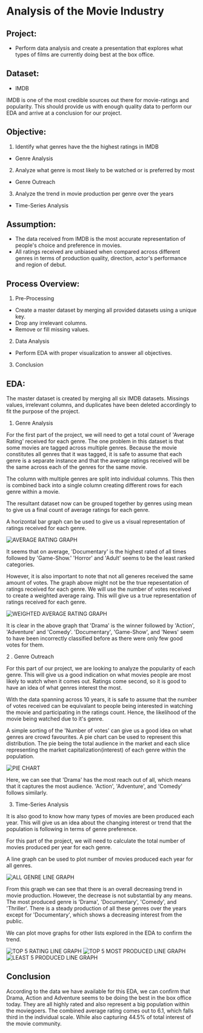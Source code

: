 # Analysis of the Movie Industry

## Project:

* Perform data analysis and create a presentation that explores what types of films are currently doing best at the box office.

## Dataset:

* IMDB

IMDB is one of the most credible sources out there for movie-ratings and popularity. This should provide us with enough quality data to perform our EDA and arrive at a conclusion for our project. 

## Objective:

1. Identify what genres have the the highest ratings in IMDB 
* Genre Analysis

2. Analyze what genre is most likely to be watched or is preferred by most 
* Genre Outreach

3. Analyze the trend in movie production per genre over the years
* Time-Series Analysis

## Assumption:

* The data received from IMDB is the most accurate representation of people's choice and preference in movies.
* All ratings received are unbiased when compared across different genres in terms of production quality, direction, actor's performance and region of debut.

## Process Overview:

1. Pre-Processing

* Create a master dataset by merging all provided datasets using a unique key.
* Drop any irrelevant columns.
* Remove or fill missing values.

2. Data Analysis

* Perform EDA with proper visualization to answer all objectives.

3. Conclusion

## EDA:

The master dataset is created by merging all six IMDB datasets. Missings values, irrelevant columns, and duplicates have been deleted accordingly to fit the purpose of the project.

1. Genre Analysis

For the first part of the project, we will need to get a total count of 'Average Rating' received for each genre. The one problem in this dataset is that some movies are tagged across multiple genres. Because the movie constitutes all genres that it was tagged,
it is safe to assume that each genre is a separate instance and that the average ratings received will be the same across each of the genres for the same movie.

The column with multiple genres are split into individual columns. This then is combined back into a single column creating different rows for each genre within a movie. 

The resultant dataset now can be grouped together by genres using mean to give us a final count of average ratings for each genre.

A horizontal bar graph can be used to give us a visual representation of ratings received for each genre.

![AVERAGE RATING GRAPH](https://github.com/dicchyant84/Module_1_Final_Project/blob/main/Graphs/Average_Rating.png)

It seems that on average, 'Documentary' is the highest rated of all times followed by 'Game-Show.' 'Horror' and 'Adult' seems to be the least ranked categories.

However, it is also important to note that not all generes received the same amount of votes. The graph above might not be the true repesentation of ratings received for each genre. We will use the number of votes received
to create a weighted average raing. This will give us a true representation of ratings received for each genre.

![WEIGHTED AVERAGE RATING GRAPH](https://github.com/dicchyant84/Module_1_Final_Project/blob/main/Graphs/Weighted_Average_Rating.png)
  
It is clear in the above graph that 'Drama' is the winner followed by 'Action', 'Adventure' and 'Comedy'. 'Documentary', 'Game-Show', and 'News' seem to have been incorrectly classified before as there were only few good votes for them. 
 
2 . Genre Outreach

For this part of our project, we are looking to analyze the popularity of each genre. This will give us a good indication on what movies people are most likely to watch when it comes out. Ratings come second, so it is good to 
have an idea of what genres interest the most.

With the data spanning across 10 years, it is safe to assume that the number of votes received can be equivalant to people being interested in watching the movie and participating in the ratings count. Hence, the likelihood of the movie being watched
due to it's genre.

A simple sorting of the 'Number of votes' can give us a good idea on what genres are crowd favourites. A pie chart can be used to represent this distribution. The pie being the total audience in the market and each slice representing the market capitalization(interest) of each genre within the population.

![PIE CHART](https://github.com/dicchyant84/Module_1_Final_Project/blob/main/Graphs/pie_chart.png)

Here, we can see that 'Drama' has the most reach out of all, which means that it captures the most audience. 'Action', 'Adventure', and 'Comedy' follows similarly.

3. Time-Series Analysis

It is also good to know how many types of movies are been produced each year. This will give us an idea about the changing interest or trend that the population is following in terms of genre preference.

For this part of the project, we will need to calculate the total number of movies produced per year for each genre.

A line graph can be used to plot number of movies produced each year for all genres.

![ALL GENRE LINE GRAPH](https://github.com/dicchyant84/Module_1_Final_Project/blob/main/Graphs/All_Rated.png)

From this graph we can see that there is an overall decreasing trend in movie production. However, the decrease is not substantial by any means.
The most produced genre is 'Drama', 'Documentary', 'Comedy', and 'Thriller'. There is a steady production of all these genres over the years except for 'Documentary', which shows a decreasing interest from the public.

We can plot move graphs for other lists explored in the EDA to confirm the trend. 

![TOP 5 RATING LINE GRAPH](https://github.com/dicchyant84/Module_1_Final_Project/blob/main/Graphs/Top_5_Rated.png)
![TOP 5 MOST PRODUCED LINE GRAPH](https://github.com/dicchyant84/Module_1_Final_Project/blob/main/Graphs/Most_5_Produced.png)
![LEAST 5 PRODUCED LINE GRAPH](https://github.com/dicchyant84/Module_1_Final_Project/blob/main/Graphs/Least_5_Produced.png)

## Conclusion

According to the data we have available for this EDA, we can confirm that Drama, Action and Adventure seems to be doing the best in the box office today. They are all highly rated and also represent a big population within the moviegoers.
The combined average rating comes out to 6.1, which falls third in the individual scale. While also capturing 44.5% of total interest of the movie community.  






 
 






